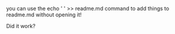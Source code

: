 you can use the echo ' ' >> readme.md command to add things to readme.md without opening it!

Did it work?
